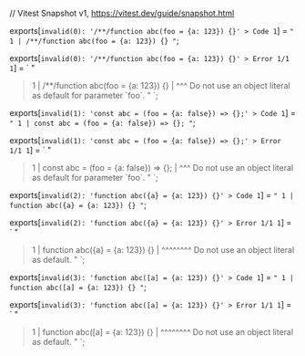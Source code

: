 // Vitest Snapshot v1, https://vitest.dev/guide/snapshot.html

exports[`invalid(0): '/**/function abc(foo = {a: 123}) {}' > Code 1`] = `
"
  1 | /**/function abc(foo = {a: 123}) {}
"
`;

exports[`invalid(0): '/**/function abc(foo = {a: 123}) {}' > Error 1/1 1`] = `
"
> 1 | /**/function abc(foo = {a: 123}) {}
    |                  ^^^ Do not use an object literal as default for parameter \`foo\`.
"
`;

exports[`invalid(1): 'const abc = (foo = {a: false}) => {};' > Code 1`] = `
"
  1 | const abc = (foo = {a: false}) => {};
"
`;

exports[`invalid(1): 'const abc = (foo = {a: false}) => {};' > Error 1/1 1`] = `
"
> 1 | const abc = (foo = {a: false}) => {};
    |              ^^^ Do not use an object literal as default for parameter \`foo\`.
"
`;

exports[`invalid(2): 'function abc({a} = {a: 123}) {}' > Code 1`] = `
"
  1 | function abc({a} = {a: 123}) {}
"
`;

exports[`invalid(2): 'function abc({a} = {a: 123}) {}' > Error 1/1 1`] = `
"
> 1 | function abc({a} = {a: 123}) {}
    |                    ^^^^^^^^ Do not use an object literal as default.
"
`;

exports[`invalid(3): 'function abc([a] = {a: 123}) {}' > Code 1`] = `
"
  1 | function abc([a] = {a: 123}) {}
"
`;

exports[`invalid(3): 'function abc([a] = {a: 123}) {}' > Error 1/1 1`] = `
"
> 1 | function abc([a] = {a: 123}) {}
    |                    ^^^^^^^^ Do not use an object literal as default.
"
`;
